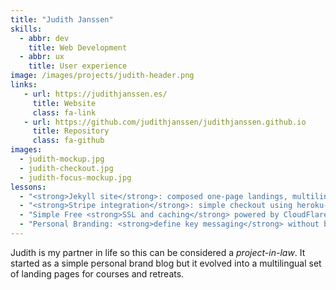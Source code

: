 ```yaml
---
title: "Judith Janssen"
skills:
  - abbr: dev
    title: Web Development
  - abbr: ux
    title: User experience
image: /images/projects/judith-header.png
links:
   - url: https://judithjanssen.es/
     title: Website
     class: fa-link
   - url: https://github.com/judithjanssen/judithjanssen.github.io
     title: Repository
     class: fa-github
images:
  - judith-mockup.jpg
  - judith-checkout.jpg
  - judith-focus-mockup.jpg
lessons:
  - "<strong>Jekyll site</strong>: composed one-page landings, multilingual tweaks, <strong>hosted on GitHub Pages</strong> with the built in sass preprocessing."
  - "<strong>Stripe integration</strong>: simple checkout using heroku-stripe-checkout on the backend and uptime robot monitoring."
  - "Simple Free <strong>SSL and caching</strong> powered by CloudFlare."
  - "Personal Branding: <strong>define key messaging</strong> without being too genral while serving as a hub for different activities."
---
```


Judith is my partner in life so this can be considered a <em>project-in-law</em>. It started as a simple personal brand blog but it evolved into a multilingual set of landing pages for courses and retreats.
